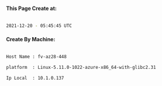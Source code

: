 
   
#### This Page Create at:

```bash

2021-12-20 - 05:45:45 UTC

```

#### Create By Machine:

```bash

Host Name : fv-az28-448

platform  : Linux-5.11.0-1022-azure-x86_64-with-glibc2.31

Ip Local  : 10.1.0.137

```

